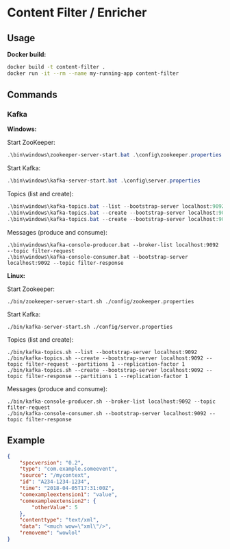 # Content Filter / Enricher

## Usage

**Docker build:**
```bash
docker build -t content-filter .
docker run -it --rm --name my-running-app content-filter
```

## Commands

### Kafka

**Windows:**

Start ZooKeeper:
```powershell
.\bin\windows\zookeeper-server-start.bat .\config\zookeeper.properties
```

Start Kafka:
```powershell
.\bin\windows\kafka-server-start.bat .\config\server.properties
```

Topics (list and create):
```powershell
.\bin\windows\kafka-topics.bat --list --bootstrap-server localhost:9092
.\bin\windows\kafka-topics.bat --create --bootstrap-server localhost:9092 --topic filter-request --partitions 1 --replication-factor 1
.\bin\windows\kafka-topics.bat --create --bootstrap-server localhost:9092 --topic filter-response --partitions 1 --replication-factor 1
```

Messages (produce and consume):
```console
.\bin\windows\kafka-console-producer.bat --broker-list localhost:9092 --topic filter-request
.\bin\windows\kafka-console-consumer.bat --bootstrap-server localhost:9092 --topic filter-response
```

**Linux:**

Start Zookeeper:
```console
./bin/zookeeper-server-start.sh ./config/zookeeper.properties
```

Start Kafka:
```console
./bin/kafka-server-start.sh ./config/server.properties
```

Topics (list and create):
```console
./bin/kafka-topics.sh --list --bootstrap-server localhost:9092
./bin/kafka-topics.sh --create --bootstrap-server localhost:9092 --topic filter-request --partitions 1 --replication-factor 1
./bin/kafka-topics.sh --create --bootstrap-server localhost:9092 --topic filter-response --partitions 1 --replication-factor 1
```

Messages (produce and consume):
```console
./bin/kafka-console-producer.sh --broker-list localhost:9092 --topic filter-request
./bin/kafka-console-consumer.sh --bootstrap-server localhost:9092 --topic filter-response
```

## Example

```json
{
    "specversion": "0.2",
    "type": "com.example.someevent",
    "source": "/mycontext",
    "id": "A234-1234-1234",
    "time": "2018-04-05T17:31:00Z",
    "comexampleextension1": "value",
    "comexampleextension2": {
        "otherValue": 5
    },
    "contenttype": "text/xml",
    "data": "<much wow=\"xml\"/>",
    "removeme": "wowlol"
}
```
